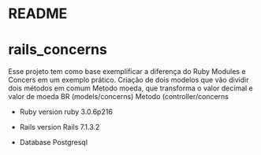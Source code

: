 # README

# rails_concerns

Esse projeto tem como base exemplificar a diferença do Ruby Modules e Concers em um exemplo prático.
	Criação de dois modelos que vão dividir dois métodos em comum
		Metodo moeda, que transforma o valor decimal e valor de moeda BR (models/concerns)
		Metodo (controller/concerns

* Ruby version
	ruby 3.0.6p216

* Rails version
	Rails 7.1.3.2

* Database
	Postgresql